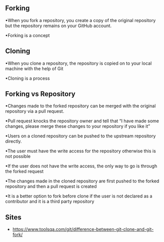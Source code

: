 
## Forking

•When you fork a repository, you create a copy of the original repository but the repository remains on your GitHub account.

•Forking is a concept 

## Cloning 

•When you clone a repository, the repository is copied on to your local machine with the help of Git

•Cloning is a process


## Forking vs Repository 

•Changes made to the forked repository can be merged with the original repository via a pull request. 

•Pull request knocks the repository owner and tell that “I have made some changes, please merge these changes to your repository if you like it”

•Users on a cloned repository can be pushed to the upstream repository directly.

•The user must have the write access for the repository otherwise this is not possible

•If the user does not have the write access, the only way to go is through the forked request

•The changes made in the cloned repository are first pushed to the forked repository and then a pull request is created

•It is a better option to fork before clone if the user is not declared as a contributor and it is a third party repository


## Sites
* https://www.toolsqa.com/git/difference-between-git-clone-and-git-fork/
